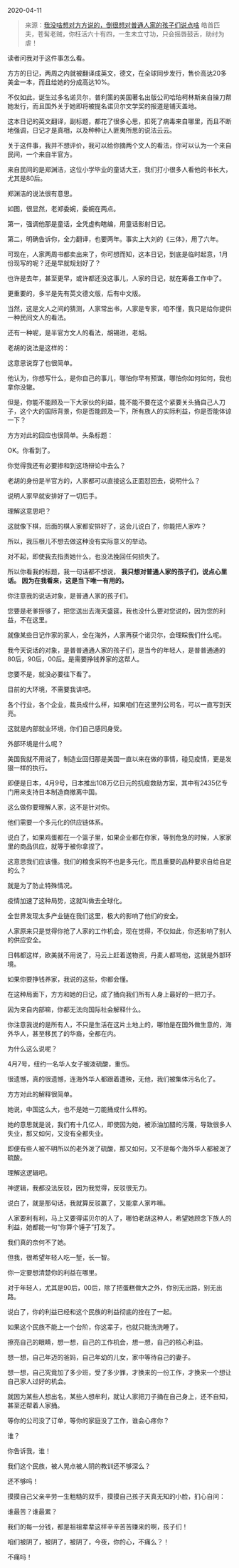 2020-04-11

> 来源：[我没啥想对方方说的，倒很想对普通人家的孩子们说点啥](http://mp.weixin.qq.com/s?__biz=MzU3NDc5Nzc0NQ==&mid=2247487372&idx=1&sn=ca60100b28a4348e046c3aaf7c39fd39&chksm=fd2dad52ca5a24448dfdb4fa2b38ef5f4fa88c31679de34ad0a55e25e3767eb6790e8ea85b7e&scene=27#wechat_redirect)
> 皓首匹夫，苍髯老贼，你枉活六十有四，一生未立寸功，只会摇唇鼓舌，助纣为虐！

读者问我对于这件事怎么看。

  

方方的日记，两周之内就被翻译成英文，德文，在全球同步发行，售价高达20多美金一本，而且给她的分成高达10%。

  

不仅如此，诞生过多名诺贝尔，普利策的美国著名出版公司哈珀柯林斯亲自操刀帮她发行，而且国外关于她即将被提名诺贝尔文学奖的报道是铺天盖地。

  

这本日记的英文翻译，副标题，都花了很多心思，扣死了病毒来自哪里，而且不断地强调，日记才是真相，以及种种让人匪夷所思的说法云云。

  

关于这件事，我并不想评价，我可以给你摘两个文人的看法，你可以认为一个来自民间，一个来自半官方。

  

来自民间的是郑渊洁，这位小学毕业的童话大王，我们打小很多人看他的书长大，尤其是80后。

  

郑渊洁的说法很有意思。

如图，很显然，老郑委婉，委婉在两点。

  

第一，强调他那是童话，全凭虚构瞎编，用童话影射日记。

第二，明确告诉你，全力翻译，也要两年。事实上大刘的《三体》，用了六年。

  

可现在，人家两周书都卖出来了，你可想而知，这本日记，到底是临时起意，1月份现写的呢？还是早就规划好了？

  

也许是去年，甚至更早，或许都还没这事儿，人家的日记，就在筹备工作中了。

  

更重要的，多半是先有英文德文版，后有中文版。  

  

当然，这是文人之间的猜测，人家常出书，人家是专家，咱不懂，我只是给你提供一种民间文人的看法。

  

还有一种呢，是半官方文人的看法，胡锡进，老胡。

  

老胡的说法是这样的：

这意思说穿了也很简单。

  

他认为，你想写什么，是你自己的事儿，哪怕你早有预谋，哪怕你如何如何，我也拿你没辙。

  

但是，你能不能顾及一下大家伙的利益，能不能不要在这个紧要关头捅自己人刀子，这个大的国际背景，你是否能顾及一下，所有族人的实际利益，你是否能体谅一下？

  

方方对此的回应也很简单。头条标题：  

OK。你看到了。

  

你觉得我还有必要掺和到这场辩论中去么？

  

老胡的身份是半官方的，人家都可以直接这么正面怼回去，说明什么？

  

说明人家早就安排好了一切后手。

  

理解这意思吧？

  

这就像下棋，后面的棋人家都安排好了，这会儿说白了，你能把人家咋？

  

所以，我压根儿不想去做这种没有实际意义的举动。

  

对不起，即使我去指责她什么，也没法挽回任何损失了。

  

所以你看我的标题，我一句话都不想说， **我只想对普通人家的孩子们，说点心里话。** **因为在我看来，这是当下唯一有用的。**

  

你注意我的说话对象，是普通人家的孩子们。

  

您要是老爹捞够了，把您送出去海天盛筵，我也没什么要对您说的，因为您的利益，不在这里。

  

就像某些日记作家的家人，全在海外，人家再获个诺贝尔，会理睬我们什么呢。

  

我今天说话的对象，是普普通通人家的孩子们，是当今的年轻人，是普普通通的80后，90后，00后。是需要挣钱养家的这帮人。

  

您要不是，就没必要往下看了。

  

目前的大环境，不需要我讲吧。

  

各个行业，各个企业，裁员成什么样，如果咱们在这里列公司名，可以一直写到天亮。

  

这就是内部就业环境，你们自己感同身受。

  

外部环境是什么呢？

  

美国我就不用说了，制造业回归那是美国一直以来在做的事情，碰见疫情，更是发狠一样的执行。

  

即便是日本，4月9号，日本推出108万亿日元的抗疫救助方案，其中有2435亿专门用来支持日本制造商撤离中国。

  

这么做你要理解人家，这不是针对你。

  

他们需要一个多元化的供应链体系。

  

说白了，如果鸡蛋都在一个篮子里，如果企业都在你家，等到危急的时候，人家家里的商品供应，就等于被你拿捏了。

  

这意思我们应该懂。我们的粮食采购不也是多元化，而且重要的品种要求自给自足的么？

  

就是为了防止特殊情况。

  

疫情加速了这种局势，这就叫做去全球化。

  

全世界发现太多产业链在我们这里，极大的影响了他们的安全。

  

人家原来只是觉得你抢了人家的工作机会，现在觉得，不仅如此，你还影响了别人的供应安全。

  

日韩都这样，欧美就不用说了，马云上赶着送物资，丹麦人都骂他，这就是外部环境。

  

如果你要挣钱养家，我说的这些，你都会懂。

  

在这种局面下，方方和她的日记，成了捅向我们所有人身上最好的一把刀子。

  

因为来自内部嘛，你都无法向国际社会解释什么。

  

你注意我说的是所有人，不只是生活在这片土地上的，哪怕是在国外做生意的，海外华人，甚至移民了的华裔，全都在内。

  

为什么这么说呢？

  

4月7号，纽约一名华人女子被泼硫酸，重伤。

  

很遗憾，真的很遗憾，连海外华人都跟着遭殃，无他，我们被集体污名化了。

  

方方对此的解释很简单。

  

她说，中国这么大，也不是她一刀能捅成什么样的。

  

她的意思就是说，我们有十几亿人，即使因为她，被添油加醋的污蔑，导致很多人失业，那又如何，又没有全都失业。

  

即便有些人被不明所以的老外泼了硫酸，那又如何，又不是每个海外华人都被泼了硫酸。

  

理解这逻辑吧。

  

神逻辑，我都没法反驳，因为我觉得，反驳很无力。

  

说白了，就是那句话，我就算反驳赢了，又能拿人家咋嘛。

  

人家要利有利，马上又要得诺贝尔的人了，哪怕老胡这种人，希望她顾念下族人的利益，她都能一句“你算个锤子”打发了。

  

我们真的奈何不了她。

  

但我，很希望年轻人吃一堑，长一智。

  

你一定要想清楚你的利益在哪里。

  

对于年轻人，尤其是90后，00后，除了把蛋糕做大之外，你别无出路，别无出路。

  

说白了，你的利益已经和这个民族的利益彻底的拴在了一起。

  

如果这个民族不能上一个台阶，你这辈子，也就只能洗洗睡了。

  

擦亮自己的眼睛，想一想，自己的工作机会，想一想，自己的核心利益。

  

想一想，自己年迈的爸妈，自己年幼的儿女，家中等待自己的妻子。

  

想一想，自己究竟加了多少班，受了多少罪，才换来的一份工作，才换来一个想让自己家人过好的机会。

  

就因为某些人想出名，某些人想牟利，就让人家把刀子捅在自己身上，还不自知，甚至还帮着人家捅。

  

等你的公司没了订单，等你的家庭没了工作，谁会心疼你？

  

谁？

  

你告诉我，谁！

  

我们这个民族，被人晃点被人阴的教训还不够深么？

  

还不够吗！

  

摸摸自己父亲辛劳一生粗糙的双手，摸摸自己孩子天真无知的小脸，扪心自问：

  

谁最苦？谁最累？

  

我们的每一分钱，都是祖祖辈辈这样辛辛苦苦赚来的啊，孩子们！

  

咱们被阴了，被阴了，被阴了，今夜，你的心，不痛么？！

  

不痛吗！

